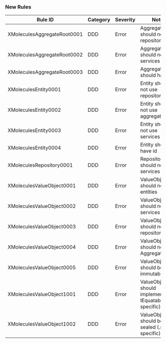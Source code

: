 ### New Rules


Rule ID | Category | Severity | Notes
--------|----------|----------|-------|
XMoleculesAggregateRoot0001 | DDD      | Error    | AggregateRoot should not use repositories              
XMoleculesAggregateRoot0002 | DDD      | Error    | AggregateRoot should not use services                  
XMoleculesAggregateRoot0003 | DDD      | Error    | AggregateRoot should have id                           
XMoleculesEntity0001        | DDD      | Error    | Entity should not use repositories                     
XMoleculesEntity0002        | DDD      | Error    | Entity should not use aggregate roots                  
XMoleculesEntity0003        | DDD      | Error    | Entity should not use services                         
XMoleculesEntity0004        | DDD      | Error    | Entity should have id                                  
XMoleculesRepository0001    | DDD      | Error    | Repository should not use services                     
XMoleculesValueObject0001   | DDD      | Error    | ValueObject should not use entities                    
XMoleculesValueObject0002   | DDD      | Error    | ValueObject should not use services                    
XMoleculesValueObject0003   | DDD      | Error    | ValueObject should not use repositories                
XMoleculesValueObject0004   | DDD      | Error    | ValueObject should not use AggregateRoots              
XMoleculesValueObject0005   | DDD      | Error    | ValueObject should be immutable                        
XMoleculesValueObject1001   | DDD      | Error    | ValueObject should implement IEquatable (.net specific)
XMoleculesValueObject1002   | DDD      | Error    | ValueObject should be sealed (.net specific)           
